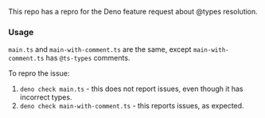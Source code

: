 This repo has a repro for the Deno feature request about @types resolution.

### Usage

`main.ts` and `main-with-comment.ts` are the same, except `main-with-comment.ts` has `@ts-types` comments.

To repro the issue:
1. `deno check main.ts` - this does not report issues, even though it has incorrect types.
2. `deno check main-with-comment.ts` - this reports issues, as expected.
